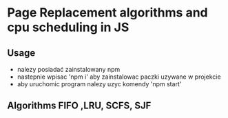 # Page Replacement algorithms and cpu scheduling in JS

## Usage

<!-- Choose between english and polish and stick to 1 language -->
-   nalezy posiadać zainstalowany npm
-   nastepnie wpisac 'npm i' aby zainstalowac paczki uzywane w projekcie
-   aby uruchomic program nalezy uzyc komendy 'npm start'

## Algorithms FIFO ,LRU, SCFS, SJF
